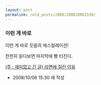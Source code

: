 ```yaml
---
layout: post
permalink: /old_posts/2008/200810061530/
---
```


### 이런 게 바로

이런 게 바로 웃음의 에스컬레이션!

천천히 읽다보면 마지막에 빵 터진다.

<a href="http://avarice.egloos.com/916701" title="">(주 : 재미없고 긴 글) 라면에 질린 이유</a>






- 2008/10/06 15:30 에 작성